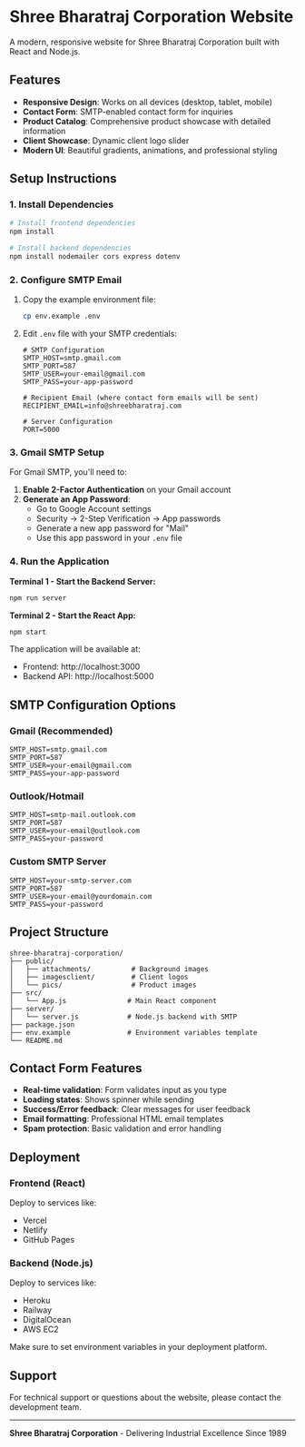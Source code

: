 # Shree Bharatraj Corporation Website

A modern, responsive website for Shree Bharatraj Corporation built with React and Node.js.

## Features

- **Responsive Design**: Works on all devices (desktop, tablet, mobile)
- **Contact Form**: SMTP-enabled contact form for inquiries
- **Product Catalog**: Comprehensive product showcase with detailed information
- **Client Showcase**: Dynamic client logo slider
- **Modern UI**: Beautiful gradients, animations, and professional styling

## Setup Instructions

### 1. Install Dependencies

```bash
# Install frontend dependencies
npm install

# Install backend dependencies
npm install nodemailer cors express dotenv
```

### 2. Configure SMTP Email

1. Copy the example environment file:
   ```bash
   cp env.example .env
   ```

2. Edit `.env` file with your SMTP credentials:
   ```env
   # SMTP Configuration
   SMTP_HOST=smtp.gmail.com
   SMTP_PORT=587
   SMTP_USER=your-email@gmail.com
   SMTP_PASS=your-app-password
   
   # Recipient Email (where contact form emails will be sent)
   RECIPIENT_EMAIL=info@shreebharatraj.com
   
   # Server Configuration
   PORT=5000
   ```

### 3. Gmail SMTP Setup

For Gmail SMTP, you'll need to:

1. **Enable 2-Factor Authentication** on your Gmail account
2. **Generate an App Password**:
   - Go to Google Account settings
   - Security → 2-Step Verification → App passwords
   - Generate a new app password for "Mail"
   - Use this app password in your `.env` file

### 4. Run the Application

**Terminal 1 - Start the Backend Server:**
```bash
npm run server
```

**Terminal 2 - Start the React App:**
```bash
npm start
```

The application will be available at:
- Frontend: http://localhost:3000
- Backend API: http://localhost:5000

## SMTP Configuration Options

### Gmail (Recommended)
```env
SMTP_HOST=smtp.gmail.com
SMTP_PORT=587
SMTP_USER=your-email@gmail.com
SMTP_PASS=your-app-password
```

### Outlook/Hotmail
```env
SMTP_HOST=smtp-mail.outlook.com
SMTP_PORT=587
SMTP_USER=your-email@outlook.com
SMTP_PASS=your-password
```

### Custom SMTP Server
```env
SMTP_HOST=your-smtp-server.com
SMTP_PORT=587
SMTP_USER=your-email@yourdomain.com
SMTP_PASS=your-password
```

## Project Structure

```
shree-bharatraj-corporation/
├── public/
│   ├── attachments/          # Background images
│   ├── imagesclient/         # Client logos
│   └── pics/                 # Product images
├── src/
│   └── App.js               # Main React component
├── server/
│   └── server.js            # Node.js backend with SMTP
├── package.json
├── env.example              # Environment variables template
└── README.md
```

## Contact Form Features

- **Real-time validation**: Form validates input as you type
- **Loading states**: Shows spinner while sending
- **Success/Error feedback**: Clear messages for user feedback
- **Email formatting**: Professional HTML email templates
- **Spam protection**: Basic validation and error handling

## Deployment

### Frontend (React)
Deploy to services like:
- Vercel
- Netlify
- GitHub Pages

### Backend (Node.js)
Deploy to services like:
- Heroku
- Railway
- DigitalOcean
- AWS EC2

Make sure to set environment variables in your deployment platform.

## Support

For technical support or questions about the website, please contact the development team.

---

**Shree Bharatraj Corporation** - Delivering Industrial Excellence Since 1989
